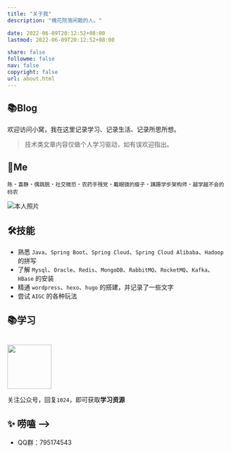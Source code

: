 ```yaml
---
title: "关于我"
description: "槐花院落闲散的人。"

date: 2022-06-09T20:12:52+08:00
lastmod: 2022-06-09T20:12:52+08:00

share: false
followme: false
nav: false
copyright: false
url: about.html
---
```

 

## 📚Blog

欢迎访问小窝，我在这里记录学习、记录生活、记录所思所想。

<!-- 如果你喜欢这个博客欢迎交换[友链](/links/) ( •̀ ω •́ )✧ -->

<!-- \{\% note info \%\} -->
<!-- \{\% endnote \%\} -->

> 技术类文章内容仅做个人学习驱动，如有误欢迎指出。

<!-- <div style="width: 300px;height: 300px;position: fixed;bottom: 0;left: 0;z-index: 1;">

  <script type="text/javascript" src="//rf.revolvermaps.com/0/0/8.js?i=5e4x5w8cxxb&amp;m=0&amp;c=ff0000&amp;cr1=ffffff&amp;f=arial&amp;l=33&amp;bv=80" async="async"></script>

</div> -->

<!-- 小熊猫 -->
<!-- <img src="/img/panda-waving.png" class="panda no-zoom" style="width: 130px;height: 115px;opacity: 0.8;margin-bottom: -4px;padding-bottom:0;position: fixed;bottom: 0;left: 0.5rem;z-index: 1;"> -->
<!-- <nb-robot/> -->

<!-- 项目 -->
<!-- ## 🎨Projects

[<img src="https://github-readme-stats.vercel.app/api/pin?username=nbchen&repo=books" alt="ReadMe Card" class="no-zoom">](https://github.com/nbchen/books) -->

<!-- <a href="https://github.com/nbchen/books" target="_blank"><img src='https://img.shields.io/github/stars/nbchen/books' alt='GitHub stars' class="no-zoom"></a>
-->


## 🐼Me

`陈` **·** `喜静` **·** `偶跳脱` **·** `社交微恐` **·** `农药手残党` **·** `戴眼镜的瘦子` **·** `蹒跚学步架构师` **·** `越学越不会的码农`



<!-- 本人↓↓↓ -->

<!-- ![本人照片](/img/avatar.jpg) -->

![本人照片](/imgs/avatar.png)

## 🛠️技能

* 熟悉 `Java`、`Spring Boot`、`Spring Cloud`、`Spring Cloud Alibaba`、`Hadoop` 的拼写
* 了解 `Mysql`、`Oracle`、`Redis`、`MongoDB`、`RabbitMQ`、`RocketMQ`、`Kafka`、`HBase` 的安装
* 精通 `wordpress`、`hexo`、`hugo` 的搭建，并记录了一些文字
* 尝试 `AIGC` 的各种玩法

## 📚学习

<br/>
<img src="https://open.weixin.qq.com/qr/code?username=gh_fd80a42826b8" width=100/>

关注公众号，回复`1024`，即可获取**学习资源**

## ✨ 唠嗑 -->
<!-- - WeChat or QQ: <a :href="qqUrl" class='qq'>{{ 1745233303 }}</a> -->
<!-- - Email:  <a href="mailto:1745233303@qq.com">1745233303@qq.com</a> -->
<!-- - GitHub: <https://github.com/nbchen> -->
- QQ群：795174543 

